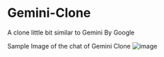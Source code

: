 # Gemini-Clone
A clone little bit similar to Gemini By Google


Sample Image of the chat of Gemini Clone
![image](https://github.com/user-attachments/assets/b85800b9-12a9-4c00-aa28-dde91e410b7e)
